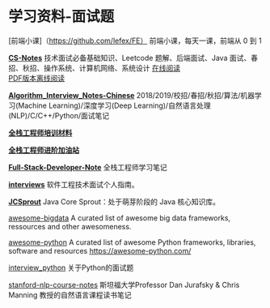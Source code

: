 # 学习资料-面试题

[前端小课]（https://github.com/lefex/FE） 
前端小课，每天一课，前端从 0 到 1 

[**CS-Notes**](https://github.com/CyC2018/CS-Notes)
技术面试必备基础知识、Leetcode 题解、后端面试、Java 面试、春招、秋招、操作系统、计算机网络、系统设计 
[在线阅读](https://cyc2018.github.io/CS-Notes/#/)    
[PDF版本离线阅读](https://github.com/sjsdfg/CS-Notes-PDF)

[**Algorithm_Interview_Notes-Chinese**](https://github.com/imhuay/Algorithm_Interview_Notes-Chinese)
2018/2019/校招/春招/秋招/算法/机器学习(Machine Learning)/深度学习(Deep Learning)/自然语言处理(NLP)/C/C++/Python/面试笔记 

[**全栈工程师培训材料**](https://github.com/ruanyf/jstraining)

[**全栈工程师进阶加油站**](https://github.com/xunyegege/source)

[**Full-Stack-Developer-Note**](https://github.com/DreamerWinston/Full-Stack-Developer-Note)
全栈工程师学习笔记 

[**interviews**](https://github.com/kdn251/interviews/blob/master/README-zh-cn.md)
软件工程技术面试个人指南。

[**JCSprout**](https://github.com/crossoverJie/JCSprout)
Java Core Sprout：处于萌芽阶段的 Java 核心知识库。

[awesome-bigdata](https://github.com/onurakpolat/awesome-bigdata.git)
A curated list of awesome big data frameworks, ressources and other awesomeness.

[awesome-python](https://github.com/vinta/awesome-python)
A curated list of awesome Python frameworks, libraries, software and resources https://awesome-python.com/

[interview_python](https://github.com/taizilongxu/interview_python)
关于Python的面试题 

[stanford-nlp-course-notes](https://github.com/caiconghuai/stanford-nlp-course-notes)
斯坦福大学Professor Dan Jurafsky & Chris Manning 教授的自然语言课程读书笔记 

[]()


[]()


[]()


[]()


[]()


[]()


